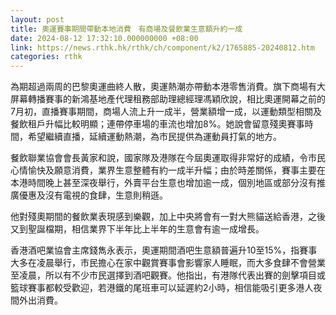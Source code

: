 ```yaml
---
layout: post
title: 奧運賽事期間帶動本地消費　有商場及餐飲業生意額升約一成
date: 2024-08-12 17:32:10.000000000 +08:00
link: https://news.rthk.hk/rthk/ch/component/k2/1765885-20240812.htm
categories: rthk
---
```


為期超過兩周的巴黎奧運曲終人散，奧運熱潮亦帶動本港零售消費。旗下商場有大屏幕轉播賽事的新鴻基地產代理租務部助理總經理馮穎欣說，相比奧運開幕之前的7月初，直播賽事期間，商場人流上升一成半，營業額增一成，以運動類型相關及餐飲租戶升幅比較明顯；連帶停車場的車流也增加8%。她說會留意殘奧賽事時間，希望繼續直播，延續運動熱潮，為市民提供為運動員打氣的地方。

餐飲聯業協會會長黃家和說，國家隊及港隊在今屆奧運取得非常好的成績，令市民心情愉快及願意消費，業界生意整體有約一成半升幅；由於時差關係，賽事主要在本港時間晚上甚至深夜舉行，外賣平台生意也增加逾一成，個別地區或部分沒有推廣優惠及沒有電視的食肆，生意則稍遜。

他對殘奧期間的餐飲業表現感到樂觀，加上中央將會有一對大熊貓送給香港，之後又到聖誕檔期，相信業界下半年比上半年的生意會有逾一成增長。

香港酒吧業協會主席錢雋永表示，奧運期間酒吧生意額普遍升10至15%，指賽事大多在凌晨舉行，市民擔心在家中觀賞賽事會影響家人睡眠，而大多食肆不會營業至凌晨，所以有不少市民選擇到酒吧觀賽。他指出，有港隊代表出賽的劍擊項目或籃球賽事都較受歡迎，若港鐵的尾班車可以延遲約2小時，相信能吸引更多港人夜間外出消費。

